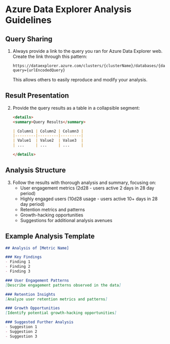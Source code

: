 # Azure Data Explorer Analysis Guidelines

## Query Sharing

1. Always provide a link to the query you ran for Azure Data Explorer web. Create the link through this pattern:
   ```
   https://dataexplorer.azure.com/clusters/{clusterName}/databases/{databaseName}?query={urlEncodedQuery}
   ```
   This allows others to easily reproduce and modify your analysis.

## Result Presentation

2. Provide the query results as a table in a collapsible segment:
   ```markdown
   <details>
   <summary>Query Results</summary>

   | Column1 | Column2 | Column3 |
   |---------|---------|---------|
   | Value1  | Value2  | Value3  |
   | ...     | ...     | ...     |
   
   </details>
   ```

## Analysis Structure

3. Follow the results with thorough analysis and summary, focusing on:
   - User engagement metrics (2d28 - users active 2 days in 28 day period)
   - Highly engaged users (10d28 usage - users active 10+ days in 28 day period)
   - Retention metrics and patterns
   - Growth-hacking opportunities
   - Suggestions for additional analysis avenues

## Example Analysis Template

```markdown
## Analysis of [Metric Name]

### Key Findings
- Finding 1
- Finding 2
- Finding 3

### User Engagement Patterns
[Describe engagement patterns observed in the data]

### Retention Insights
[Analyze user retention metrics and patterns]

### Growth Opportunities
[Identify potential growth-hacking opportunities]

### Suggested Further Analysis
- Suggestion 1
- Suggestion 2
- Suggestion 3
```